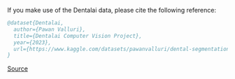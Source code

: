 If you make use of the Dentalai data, please cite the following reference:

``` bibtex 
@dataset{Dentalai,
  author={Pawan Valluri},
  title={Dentalai Computer Vision Project},
  year={2023},
  url={https://www.kaggle.com/datasets/pawanvalluri/dental-segmentation}
}
```

[Source](https://www.kaggle.com/datasets/pawanvalluri/dental-segmentation)